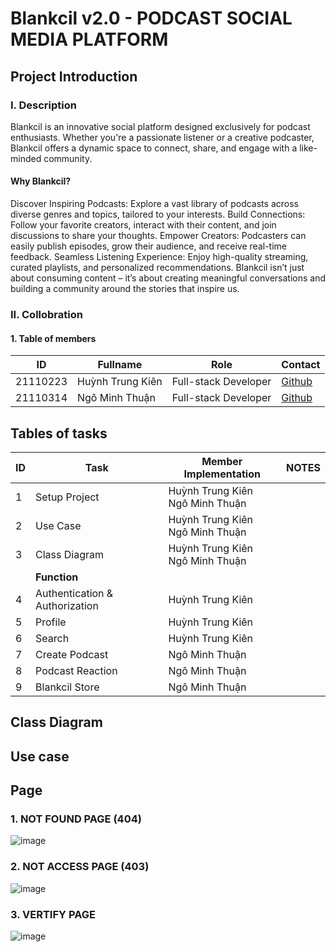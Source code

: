 # Blankcil v2.0 - PODCAST SOCIAL MEDIA PLATFORM
## Project Introduction
### I. Description
Blankcil is an innovative social platform designed exclusively for podcast enthusiasts. Whether you're a passionate listener or a creative podcaster, Blankcil offers a dynamic space to connect, share, and engage with a like-minded community.

#### Why Blankcil?
  Discover Inspiring Podcasts: Explore a vast library of podcasts across diverse genres and topics, tailored to your interests.
  Build Connections: Follow your favorite creators, interact with their content, and join discussions to share your thoughts.
  Empower Creators: Podcasters can easily publish episodes, grow their audience, and receive real-time feedback.
  Seamless Listening Experience: Enjoy high-quality streaming, curated playlists, and personalized recommendations.
  Blankcil isn’t just about consuming content – it’s about creating meaningful conversations and building a community around the stories that inspire us.
### II. Collobration
#### 1. Table of members
|**ID**|**Fullname**|**Role**|**Contact**|
|-|-|-|-|
|21110223|Huỳnh Trung Kiên|Full-stack Developer|[Github](https://github.com/K0l4s)|
|21110314|Ngô Minh Thuận|Full-stack Developer|[Github](https://github.com/nauth1)|
## Tables of tasks
| **ID** | **Task**            | **Member Implementation**            | **NOTES**|
|--------|---------------------|---------------------------------------|-|
| 1      | Setup Project       | Huỳnh Trung Kiên<br/>Ngô Minh Thuận   |
| 2      | Use Case            | Huỳnh Trung Kiên<br/>Ngô Minh Thuận   |
| 3      | Class Diagram       | Huỳnh Trung Kiên<br/>Ngô Minh Thuận   |
| |                    **Function**             |
| 4      | Authentication & Authorization     | Huỳnh Trung Kiên   |
| 5      | Profile     | Huỳnh Trung Kiên  |
| 6      | Search     | Huỳnh Trung Kiên   |
| 7      | Create Podcast     | Ngô Minh Thuận  |
| 8      | Podcast Reaction     | Ngô Minh Thuận  |
| 9      | Blankcil Store     | Ngô Minh Thuận  |



## Class Diagram

## Use case

## Page
### 1. NOT FOUND PAGE (404)
![image](https://github.com/user-attachments/assets/8d6ee7de-4c77-4efe-8f14-6ec512673af1)
### 2. NOT ACCESS PAGE (403)
![image](https://github.com/user-attachments/assets/8cb1574e-585c-44a6-833d-8b877264f3e3)
### 3. VERTIFY PAGE
![image](https://github.com/user-attachments/assets/8539c11d-f12e-4b28-8e61-d848bf8ae349)
